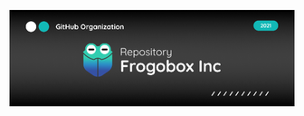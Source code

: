 ![ScreenShoot Apps](/docs/image/banner.png?raw=true)


<!--

## Connect Frogobox Inc
- Play Store [Click Here](https://play.google.com/store/apps/dev?id=7830599710679062566)
- Instagram [Click Here](https://www.instagram.com/frogobox)
- LinkedIn [Click Here](https://www.linkedin.com/company/frogobox)
- Medium [Click Here](https://medium.com/@frogobox)
- Dribbble [Click Here](https://dribbble.com/frogobox/about)
- Facebook Pages [Click Here](https://www.facebook.com/Frogobox-Media-110924451243430)

**Here are some ideas to get you started:**

🙋‍♀️ A short introduction - what is your organization all about?
🌈 Contribution guidelines - how can the community get involved?
👩‍💻 Useful resources - where can the community find your docs? Is there anything else the community should know?
🍿 Fun facts - what does your team eat for breakfast?
🧙 Remember, you can do mighty things with the power of [Markdown](https://guides.github.com/features/mastering-markdown/)
-->
